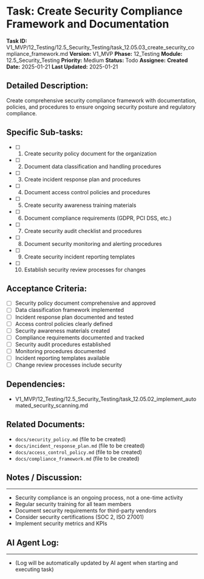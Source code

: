 # Task: Create Security Compliance Framework and Documentation

**Task ID:** V1_MVP/12_Testing/12.5_Security_Testing/task_12.05.03_create_security_compliance_framework.md
**Version:** V1_MVP
**Phase:** 12_Testing
**Module:** 12.5_Security_Testing
**Priority:** Medium
**Status:** Todo
**Assignee:**
**Created Date:** 2025-01-21
**Last Updated:** 2025-01-21

## Detailed Description:
Create comprehensive security compliance framework with documentation, policies, and procedures to ensure ongoing security posture and regulatory compliance.

## Specific Sub-tasks:
- [ ] 1. Create security policy document for the organization
- [ ] 2. Document data classification and handling procedures
- [ ] 3. Create incident response plan and procedures
- [ ] 4. Document access control policies and procedures
- [ ] 5. Create security awareness training materials
- [ ] 6. Document compliance requirements (GDPR, PCI DSS, etc.)
- [ ] 7. Create security audit checklist and procedures
- [ ] 8. Document security monitoring and alerting procedures
- [ ] 9. Create security incident reporting templates
- [ ] 10. Establish security review processes for changes

## Acceptance Criteria:
- [ ] Security policy document comprehensive and approved
- [ ] Data classification framework implemented
- [ ] Incident response plan documented and tested
- [ ] Access control policies clearly defined
- [ ] Security awareness materials created
- [ ] Compliance requirements documented and tracked
- [ ] Security audit procedures established
- [ ] Monitoring procedures documented
- [ ] Incident reporting templates available
- [ ] Change review processes include security

## Dependencies:
- V1_MVP/12_Testing/12.5_Security_Testing/task_12.05.02_implement_automated_security_scanning.md

## Related Documents:
- `docs/security_policy.md` (file to be created)
- `docs/incident_response_plan.md` (file to be created)
- `docs/access_control_policy.md` (file to be created)
- `docs/compliance_framework.md` (file to be created)

## Notes / Discussion:
---
* Security compliance is an ongoing process, not a one-time activity
* Regular security training for all team members
* Document security requirements for third-party vendors
* Consider security certifications (SOC 2, ISO 27001)
* Implement security metrics and KPIs

## AI Agent Log:
---
* (Log will be automatically updated by AI agent when starting and executing task)